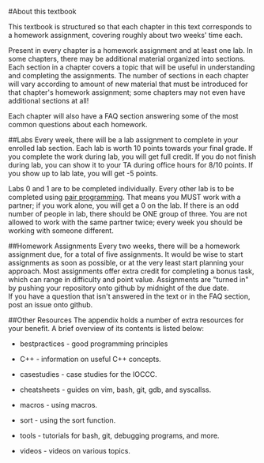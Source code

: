 #About this textbook

This textbook is structured so that each chapter in this text corresponds to a homework assignment, covering roughly about two weeks' time each. 

Present in every chapter is a homework assignment and at least one lab. 
In some chapters, there may be additional material organized into sections.
Each section in a chapter covers a topic that will be useful in understanding and completing the assignments.
The number of sections in each chapter will vary according to amount of new material that must be introduced for that chapter's homework assignment; some chapters may not even have additional sections at all!


Each chapter will also have a FAQ section answering some of the most common
questions about each homework.

##Labs
Every week, there will be a lab assignment to complete in your enrolled lab section.
Each lab is worth 10 points towards your final grade.
If you complete the work during lab, you will get full credit.
If you do not finish during lab, you can show it to your TA during office hours for 8/10 points.
If you show up to lab late, you will get -5 points.

Labs 0 and 1 are to be completed individually.
Every other lab is to be completed using [pair programming](https://en.wikipedia.org/wiki/Pair_programming).
That means you MUST work with a partner;
if you work alone, you will get a 0 on the lab.
If there is an odd number of people in lab, there should be ONE group of three.
You are not allowed to work with the same partner twice;
every week you should be working with someone different.


##Homework Assignments
Every two weeks, there will be a homework assignment due, for a total of five assignments. 
It would be wise to start assignments as soon as possible, or at the very least start planning your approach.
Most assignments offer extra credit for completing a bonus task, which can range in difficulty and point value. 
Assignments are "turned in" by pushing your repository onto github by midnight of the due date.  
If you have a question that isn't answered in the text or in the FAQ section, post an issue onto github. 

##Other Resources
The appendix holds a number of extra resources for your benefit.
A brief overview of its contents is listed below:

* bestpractices - good programming principles 

* C++ - information on useful C++ concepts.

* casestudies - case studies for the IOCCC.

* cheatsheets -  guides on vim, bash, git, gdb, and syscallss.

* macros - using macros. 

* sort - using the sort function.

* tools - tutorials for bash, git, debugging programs, and more.

* videos - videos on various topics.
